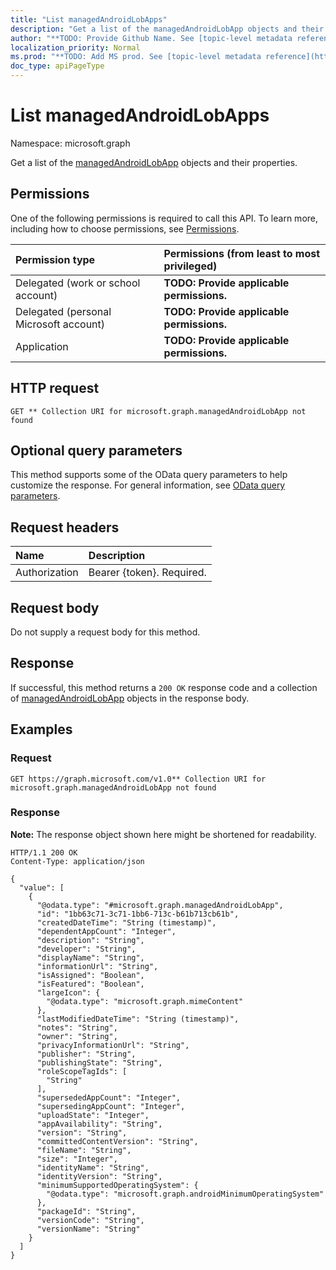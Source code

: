 ```yaml
---
title: "List managedAndroidLobApps"
description: "Get a list of the managedAndroidLobApp objects and their properties."
author: "**TODO: Provide Github Name. See [topic-level metadata reference](https://msgo.azurewebsites.net/add/document/guidelines/metadata.html#topic-level-metadata)**"
localization_priority: Normal
ms.prod: "**TODO: Add MS prod. See [topic-level metadata reference](https://msgo.azurewebsites.net/add/document/guidelines/metadata.html#topic-level-metadata)**"
doc_type: apiPageType
---
```


# List managedAndroidLobApps
Namespace: microsoft.graph



Get a list of the [managedAndroidLobApp](../resources/managedandroidlobapp.md) objects and their properties.

## Permissions
One of the following permissions is required to call this API. To learn more, including how to choose permissions, see [Permissions](/graph/permissions-reference).

|Permission type|Permissions (from least to most privileged)|
|:---|:---|
|Delegated (work or school account)|**TODO: Provide applicable permissions.**|
|Delegated (personal Microsoft account)|**TODO: Provide applicable permissions.**|
|Application|**TODO: Provide applicable permissions.**|

## HTTP request

<!-- {
  "blockType": "ignored"
}
-->
``` http
GET ** Collection URI for microsoft.graph.managedAndroidLobApp not found
```

## Optional query parameters
This method supports some of the OData query parameters to help customize the response. For general information, see [OData query parameters](/graph/query-parameters).

## Request headers
|Name|Description|
|:---|:---|
|Authorization|Bearer {token}. Required.|

## Request body
Do not supply a request body for this method.

## Response

If successful, this method returns a `200 OK` response code and a collection of [managedAndroidLobApp](../resources/managedandroidlobapp.md) objects in the response body.

## Examples

### Request
<!-- {
  "blockType": "request",
  "name": "list_managedandroidlobapp"
}
-->
``` http
GET https://graph.microsoft.com/v1.0** Collection URI for microsoft.graph.managedAndroidLobApp not found
```


### Response
**Note:** The response object shown here might be shortened for readability.
<!-- {
  "blockType": "response",
  "truncated": true,
  "@odata.type": "Collection(microsoft.graph.managedAndroidLobApp)"
}
-->
``` http
HTTP/1.1 200 OK
Content-Type: application/json

{
  "value": [
    {
      "@odata.type": "#microsoft.graph.managedAndroidLobApp",
      "id": "1bb63c71-3c71-1bb6-713c-b61b713cb61b",
      "createdDateTime": "String (timestamp)",
      "dependentAppCount": "Integer",
      "description": "String",
      "developer": "String",
      "displayName": "String",
      "informationUrl": "String",
      "isAssigned": "Boolean",
      "isFeatured": "Boolean",
      "largeIcon": {
        "@odata.type": "microsoft.graph.mimeContent"
      },
      "lastModifiedDateTime": "String (timestamp)",
      "notes": "String",
      "owner": "String",
      "privacyInformationUrl": "String",
      "publisher": "String",
      "publishingState": "String",
      "roleScopeTagIds": [
        "String"
      ],
      "supersededAppCount": "Integer",
      "supersedingAppCount": "Integer",
      "uploadState": "Integer",
      "appAvailability": "String",
      "version": "String",
      "committedContentVersion": "String",
      "fileName": "String",
      "size": "Integer",
      "identityName": "String",
      "identityVersion": "String",
      "minimumSupportedOperatingSystem": {
        "@odata.type": "microsoft.graph.androidMinimumOperatingSystem"
      },
      "packageId": "String",
      "versionCode": "String",
      "versionName": "String"
    }
  ]
}
```

